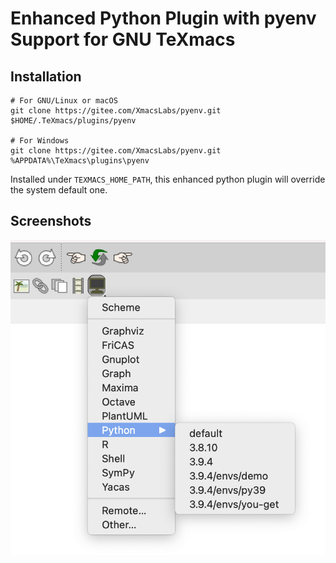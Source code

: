 # Enhanced Python Plugin with pyenv Support for GNU TeXmacs
## Installation
```
# For GNU/Linux or macOS
git clone https://gitee.com/XmacsLabs/pyenv.git $HOME/.TeXmacs/plugins/pyenv

# For Windows
git clone https://gitee.com/XmacsLabs/pyenv.git %APPDATA%\TeXmacs\plugins\pyenv
```

Installed under `TEXMACS_HOME_PATH`, this enhanced python plugin will
override the system default one.

## Screenshots
![](pyenv.png)
